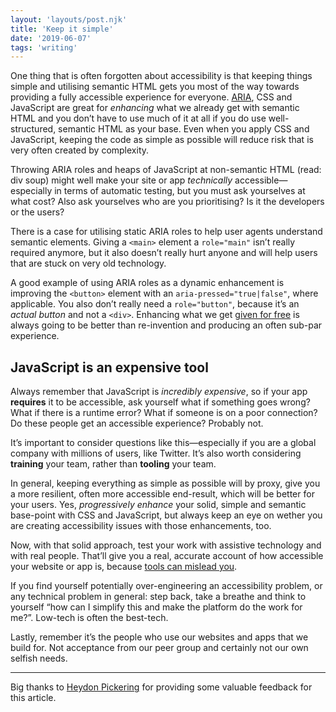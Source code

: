 ```yaml
---
layout: 'layouts/post.njk'
title: 'Keep it simple'
date: '2019-06-07'
tags: 'writing'
---
```


One thing that is often forgotten about accessibility is that keeping things simple and utilising semantic HTML gets you most of the way towards providing a fully accessible experience for everyone. [ARIA](https://developer.mozilla.org/en-US/docs/Web/Accessibility/ARIA), CSS and JavaScript are great for _enhancing_ what we already get with semantic HTML and you don’t have to use much of it at all if you do use well-structured, semantic HTML as your base. Even when you apply CSS and JavaScript, keeping the code as simple as possible will reduce risk that is very often created by complexity. 

Throwing ARIA roles and heaps of JavaScript at non-semantic HTML (read: div soup) might well make your site or app *technically* accessible—especially in terms of automatic testing, but you must ask yourselves at what cost? Also ask yourselves who are you prioritising? Is it the developers or the users?

There is a case for utilising static ARIA roles to help user agents understand semantic elements. Giving a `<main>` element a `role="main"` isn’t really required anymore, but it also doesn’t really hurt anyone and will help users that are stuck on very old technology. 

A good example of using ARIA roles as a dynamic enhancement is improving the `<button>` element with an `aria-pressed="true|false"`, where applicable. You also don’t really need a `role="button"`, because it’s an *actual button* and not a `<div>`. Enhancing what we get [given for free](https://andy-bell.design/wrote/introducing-the-button-element/) is always going to be better than re-invention and producing an often sub-par experience. 

## JavaScript is an expensive tool
Always remember that JavaScript is _incredibly expensive_, so if your app **requires** it to be accessible, ask yourself what if something goes wrong? What if there is a runtime error? What if someone is on a poor connection? Do these people get an accessible experience? Probably not.

It’s important to consider questions like this—especially if you are a global company with millions of users, like Twitter. It’s also worth considering **training** your team, rather than **tooling** your team.

In general, keeping everything as simple as possible will by proxy, give you a more resilient, often more accessible end-result, which will be better for your users. Yes, _progressively enhance_ your solid, simple and semantic base-point with CSS and JavaScript, but always keep an eye on wether you are creating accessibility issues with those enhancements, too. 

Now, with that solid approach, test your work with assistive technology and with real people. That’ll give you a real, accurate account of how accessible your website or app is, because [tools can mislead you](https://www.matuzo.at/blog/building-the-most-inaccessible-site-possible-with-a-perfect-lighthouse-score/).

If you find yourself potentially over-engineering an accessibility problem, or any technical problem in general: step back, take a breathe and think to yourself “how can I simplify this and make the platform do the work for me?”. Low-tech is often the best-tech.

Lastly, remember it’s the people who use our websites and apps that we build for. Not acceptance from our peer group and certainly not our own selfish needs. 

---

Big thanks to [Heydon Pickering](https://twitter.com/heydonworks) for providing some valuable feedback for this article.